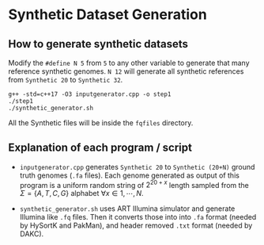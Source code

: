 # Synthetic Dataset Generation

## How to generate synthetic datasets
Modify the `#define N 5` from `5` to any other variable to generate that many reference synthetic genomes. `N 12` will generate all synthetic references from `Synthetic 20` to `Synthetic 32`.

```
g++ -std=c++17 -O3 inputgenerator.cpp -o step1
./step1
./synthetic_generator.sh
```
All the Synthetic files will be inside the `fqfiles` directory.

## Explanation of each program / script 
- `inputgenerator.cpp` generates `Synthetic 20` to `Synthetic (20+N)` ground truth genomes (`.fa` files). Each genome generated as output of this program is a uniform random string of $2^{20+x}$ length sampled from the $\Sigma = \{A,T,C,G\}$ alphabet $\forall x \in {1, \cdots, N}$.

- `synthetic_generator.sh` uses ART Illumina simulator and generate Illumina like `.fq` files. Then it converts those into into `.fa` format (needed by HySortK and PakMan), and header removed `.txt` format (needed by DAKC).